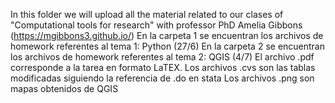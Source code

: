 In this folder we will upload all the material related to our clases of "Computational tools for research" with professor PhD Amelia Gibbons (https://mgibbons3.github.io/)
En la carpeta 1 se encuentran los archivos de homework referentes al tema 1: Python (27/6)
En la carpeta 2 se encuentran los archivos de homework referentes al tema 2: QGIS (4/7)
  El archivo .pdf corresponde a la tarea en formato LaTEX.
  Los archivos .cvs son las tablas modificadas siguiendo la referencia de .do en stata
  Los archivos .png son mapas obtenidos de QGIS
